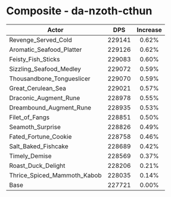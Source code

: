 # Composite - da-nzoth-cthun
| Actor | DPS | Increase |
|---|:---:|:---:|
|Revenge_Served_Cold|229141|0.62%|
|Aromatic_Seafood_Platter|229126|0.62%|
|Feisty_Fish_Sticks|229083|0.60%|
|Sizzling_Seafood_Medley|229072|0.59%|
|Thousandbone_Tongueslicer|229070|0.59%|
|Great_Cerulean_Sea|229021|0.57%|
|Draconic_Augment_Rune|228978|0.55%|
|Dreambound_Augment_Rune|228935|0.53%|
|Filet_of_Fangs|228851|0.50%|
|Seamoth_Surprise|228826|0.49%|
|Fated_Fortune_Cookie|228758|0.46%|
|Salt_Baked_Fishcake|228689|0.42%|
|Timely_Demise|228569|0.37%|
|Roast_Duck_Delight|228206|0.21%|
|Thrice_Spiced_Mammoth_Kabob|228035|0.14%|
|Base|227721|0.00%|
